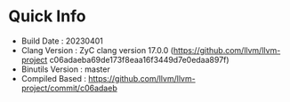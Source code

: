 # Quick Info
* Build Date : 20230401
* Clang Version : ZyC clang version 17.0.0 (https://github.com/llvm/llvm-project c06adaeba69de173f8eaa16f3449d7e0edaa897f)
* Binutils Version : master
* Compiled Based : https://github.com/llvm/llvm-project/commit/c06adaeb

